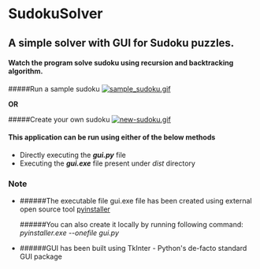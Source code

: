 # SudokuSolver
## A simple solver with GUI for Sudoku puzzles.

#### Watch the program solve sudoku using recursion and backtracking algorithm. 


#####Run a sample sudoku
<a href="https://gifyu.com/image/Q2xz"><img src="https://s7.gifyu.com/images/sample_sudoku.gif" alt="sample_sudoku.gif" border="0" /></a>

<b>OR</b>

#####Create your own sudoku
<a href="https://gifyu.com/image/Q2sP"><img src="https://s7.gifyu.com/images/new-sudoku.gif" alt="new-sudoku.gif" border="0" /></a>

#### This application can be run using either of the below methods
- Directly executing the <b><i>gui.py</i></b> file
- Executing the <b><i>gui.exe</i></b> file present under <i>dist</i> directory
    
### Note
- ######The executable file gui.exe  file has been created using external open source tool <a href='http://www.pyinstaller.org/'>pyinstaller</a>

  ######You can also create it locally by running following command: <i>pyinstaller.exe --onefile gui.py</i>
  
- ######GUI has been built using TkInter - Python's de-facto standard GUI package
